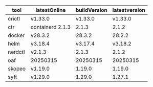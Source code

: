 | tool | latestOnline | buildVersion | latestversion |
|------|--------------|--------------|---------------|
| crictl | v1.33.0 | v1.33.0 | v1.33.0 |
| ctr | containerd 2.1.3 | 2.1.3 | 2.1.2 |
| docker | v28.3.2 | 28.3.2 | 28.2.2 |
| helm | v3.18.4 | v3.17.4 | v3.18.2 |
| nerdctl | v2.1.3 | 2.1.3 | 2.1.2 |
| oaf | 20250315 | 20250315 | 20250315 |
| skopeo | v1.19.0 | 1.19.0 | 1.19.0 |
| syft | v1.29.0 | 1.29.0 | 1.27.1 |

